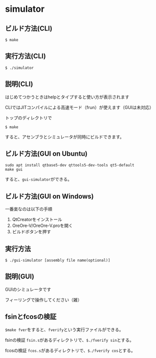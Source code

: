 # simulator

## ビルド方法(CLI)

```$ make```

## 実行方法(CLI)

```$ ./simulator```

## 説明(CLI)

はじめてつかうときはhelpとタイプすると使い方が表示されます

CLIではJITコンパイルによる高速モード（frun）が使えます（GUIは未対応）

トップのディレクトリで

```$ make```

すると、アセンブラとシミュレータが同時にビルドできます。

## ビルド方法(GUI on Ubuntu)

```shell
sudo apt install qtbase5-dev qttools5-dev-tools qt5-default
make gui
```
すると、`gui-simulator`ができる。

## ビルド方法(GUI on Windows)

一番楽なのは以下の手順

1. QtCreatorをインストール
2. OreOre-V/OreOre-V.proを開く
3. ビルドボタンを押す


## 実行方法

`$ ./gui-simulator [assembly file name(optional)]`

## 説明(GUI)

GUIのシミュレータです

フィーリングで操作してください（雑）

## fsinとfcosの検証
`$make fver`をすると、`fverify`という実行ファイルができる。

fsinの検証
`fsin.s`があるディレクトリで、`$./fverify sin`とする。

fcosの検証
`fcos.s`があるディレクトリで、`$./fverify cos`とする。
